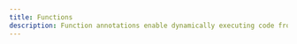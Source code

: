 ```yaml
---
title: Functions
description: Function annotations enable dynamically executing code from a message to format values, or retrieve environment information.
---
```

